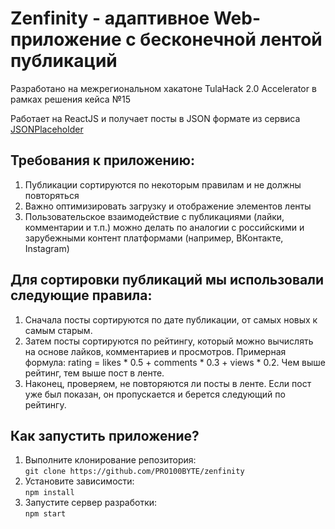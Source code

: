 # Zenfinity - адаптивное Web-приложение с бесконечной лентой публикаций

Разработано на межрегиональном хакатоне TulaHack 2.0 Accelerator в рамках решения кейса №15

Работает на ReactJS и получает посты в JSON формате из сервиса [JSONPlaceholder](https://jsonplaceholder.typicode.com/posts)

## Требования к приложению:
1. Публикации сортируются по некоторым правилам и не должны повторяться
2. Важно оптимизировать загрузку и отображение элементов ленты
3. Пользовательское взаимодействие с публикациями (лайки, комментарии и т.п.) можно делать по аналогии с российскими и зарубежными контент платформами (например, ВКонтакте, Instagram)

## Для сортировки публикаций мы использовали следующие правила:
1. Сначала посты сортируются по дате публикации, от самых новых к самым старым.
2. Затем посты сортируются по рейтингу, который можно вычислять на основе лайков, комментариев и просмотров. 
Примерная формула: rating = likes * 0.5 + comments * 0.3 + views * 0.2. Чем выше рейтинг, тем выше пост в ленте.
3. Наконец, проверяем, не повторяются ли посты в ленте. Если пост уже был показан, он пропускается и берется следующий по рейтингу.

## Как запустить приложение?
1. Выполните клонирование репозитория: \
   `git clone https://github.com/PRO100BYTE/zenfinity`
2. Установите зависимости: \
   `npm install`
3. Запустите сервер разработки: \
   `npm start`
